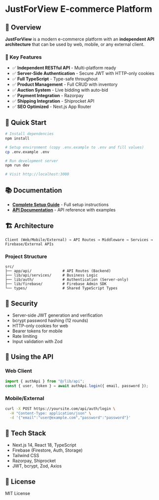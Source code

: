 # JustForView E-commerce Platform

## 📖 Overview

**JustForView** is a modern e-commerce platform with an **independent API architecture** that can be used by web, mobile, or any external client.

### 🎯 Key Features

- ✅ **Independent RESTful API** - Multi-platform ready
- ✅ **Server-Side Authentication** - Secure JWT with HTTP-only cookies
- ✅ **Full TypeScript** - Type-safe throughout
- ✅ **Product Management** - Full CRUD with inventory
- ✅ **Auction System** - Live bidding with auto-bid
- ✅ **Payment Integration** - Razorpay
- ✅ **Shipping Integration** - Shiprocket API
- ✅ **SEO Optimized** - Next.js App Router

## 🚦 Quick Start

```bash
# Install dependencies
npm install

# Setup environment (copy .env.example to .env and fill values)
cp .env.example .env

# Run development server
npm run dev

# Visit http://localhost:3000
```

## 📚 Documentation

- **[Complete Setup Guide](./SETUP_GUIDE.md)** - Full setup instructions
- **[API Documentation](./API_DOCUMENTATION.md)** - API reference with examples

## 🏗️ Architecture

```
Client (Web/Mobile/External) → API Routes → Middleware → Services → Firebase/External APIs
```

### Project Structure

```
src/
├── app/api/              # API Routes (Backend)
├── lib/api/services/     # Business Logic
├── lib/auth/             # Authentication (Server-only)
├── lib/firebase/         # Firebase Admin SDK
└── types/                # Shared TypeScript Types
```

## 🔐 Security

- Server-side JWT generation and verification
- bcrypt password hashing (12 rounds)
- HTTP-only cookies for web
- Bearer tokens for mobile
- Rate limiting
- Input validation with Zod

## 📱 Using the API

### Web Client

```typescript
import { authApi } from "@/lib/api";
const { user, token } = await authApi.login({ email, password });
```

### Mobile/External

```bash
curl -X POST https://yoursite.com/api/auth/login \
  -H "Content-Type: application/json" \
  -d '{"email":"user@example.com","password":"password"}'
```

## 🌟 Tech Stack

- Next.js 14, React 18, TypeScript
- Firebase (Firestore, Auth, Storage)
- Tailwind CSS
- Razorpay, Shiprocket
- JWT, bcrypt, Zod, Axios

## 📄 License

MIT License
